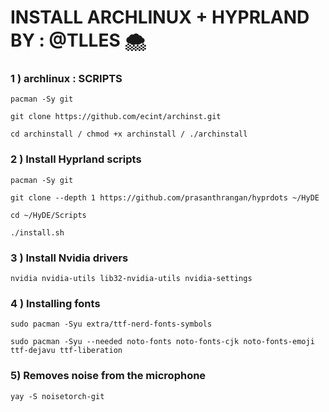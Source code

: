 # INSTALL ARCHLINUX + HYPRLAND BY : @TLLES 🌨️




### 1 ) archlinux : SCRIPTS 

```
pacman -Sy git 
```
```
git clone https://github.com/ecint/archinst.git
```
```
cd archinstall / chmod +x archinstall / ./archinstall
```



### 2 ) Install Hyprland scripts

```
pacman -Sy git
```
```
git clone --depth 1 https://github.com/prasanthrangan/hyprdots ~/HyDE
```
```
cd ~/HyDE/Scripts
```
```
./install.sh 
```



### 3 ) Install Nvidia drivers
```
nvidia nvidia-utils lib32-nvidia-utils nvidia-settings
```


### 4 ) Installing fonts

```
sudo pacman -Syu extra/ttf-nerd-fonts-symbols
```
```
sudo pacman -Syu --needed noto-fonts noto-fonts-cjk noto-fonts-emoji ttf-dejavu ttf-liberation
```

### 5) Removes noise from the microphone

```
yay -S noisetorch-git
```
